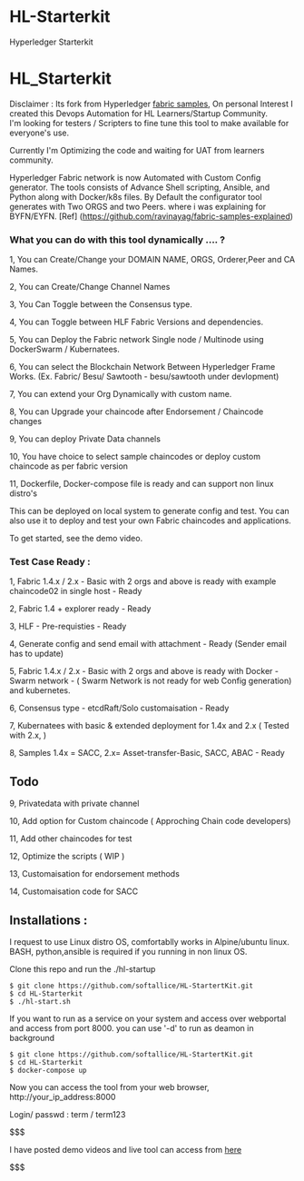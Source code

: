 # HL-Starterkit
Hyperledger Starterkit    

# HL_Starterkit 

Disclaimer : Its fork from Hyperledger [fabric samples](https://github.com/hyperledger/fabric-samples),  On personal Interest I created this Devops Automation for HL Learners/Startup Community.  
I'm looking for testers / Scripters to fine tune this tool  to make available for everyone's use. 

Currently I'm Optimizing the code and waiting for UAT from learners community.

Hyperledger Fabric network is now Automated with Custom Config generator. The tools consists of Advance Shell scripting, Ansible, and Python along with Docker/k8s files. By Default the configurator tool generates with Two ORGS and two Peers. where i was explaining for BYFN/EYFN. [Ref] (https://github.com/ravinayag/fabric-samples-explained)

### What you can do with this tool dynamically .... ?

1, You can Create/Change your DOMAIN NAME, ORGS, Orderer,Peer and CA Names.

2, You can Create/Change Channel Names 

3, You Can Toggle between the Consensus type.

4, You can Toggle between HLF Fabric Versions and dependencies.

5, You can Deploy the Fabric network Single node / Multinode using DockerSwarm / Kubernatees.

6, You can select the Blockchain Network Between Hyperledger Frame Works. (Ex. Fabric/ Besu/ Sawtooth - besu/sawtooth under devlopment)

7, You can extend your Org Dynamically with custom name.

8, You can Upgrade your chaincode after Endorsement / Chaincode changes

9, You can deploy Private Data channels 

10, You have choice to select sample chaincodes or deploy custom chaincode as per fabric version

11, Dockerfile, Docker-compose file is ready and can support non linux distro's


This can be deployed on local system to generate config and test. You can also use it to deploy and test your own Fabric chaincodes and applications. 

To get started, see the demo video.

### Test Case Ready :

1, Fabric 1.4.x / 2.x - Basic with 2 orgs and above is ready with example chaincode02 in single host  - Ready

2, Fabric 1.4  + explorer ready - Ready

3, HLF - Pre-requisties - Ready

4, Generate config and send email with attachment - Ready (Sender email has to update)

5, Fabric 1.4.x / 2.x - Basic with 2 orgs and above is ready with Docker - Swarm network - ( Swarm Network is not ready for web Config generation) and kubernetes.

6, Consensus type - etcdRaft/Solo customaisation - Ready 

7, Kubernatees with basic & extended deployment for 1.4x and 2.x ( Tested with 2.x, )

8, Samples 1.4x = SACC, 2.x= Asset-transfer-Basic, SACC, ABAC -  Ready 


## Todo

9, Privatedata with private channel

10, Add option for Custom chaincode ( Approching Chain code developers)

11, Add other chaincodes for test

12, Optimize the scripts ( WIP )

13, Customaisation for endorsement methods

14, Customaisation code for SACC 


## Installations :
 I request to use Linux distro OS,  comfortablly works in Alpine/ubuntu linux. BASH, python,ansible is required if you running in non linux OS.

 Clone this repo  and run the ./hl-startup
 ```
 $ git clone https://github.com/softallice/HL-StartertKit.git
 $ cd HL-Starterkit
 $ ./hl-start.sh
```
If you want to run as a service on your system and access over webportal and access from port 8000. you can use '-d' to run as deamon in background

```
$ git clone https://github.com/softallice/HL-StartertKit.git
$ cd HL-Starterkit
$ docker-compose up   
``` 
Now you can access the tool from your web browser, 
http://your_ip_address:8000

Login/  passwd : term / term123 

$$$$$$$$$$$$$$$$$$$$$$$$$$$$$$$$$$$$$$$$$$$$$$$$$$$$$$$$$$$$$$$$$$$$$$$$$$$$$$$$$$$$$$$$$$$

I have posted demo videos and live tool can access from [here](https://hltool.knowledgesociety.tech)

$$$$$$$$$$$$$$$$$$$$$$$$$$$$$$$$$$$$$$$$$$$$$$$$$$$$$$$$$$$$$$$$$$$$$$$$$$$$$$$$$$$$$$$$$$$



